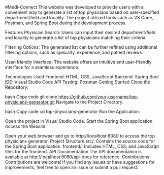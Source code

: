 #Medi-Connect
This website was developed to provide users with a convenient way to generate a list of top physicians based on user-specified department/field and locality. The project utilized tools such as VS Code, Postman, and Spring Boot during the development process.

Features
Physician Search: Users can input their desired department/field and locality to generate a list of top physicians matching their criteria.

Filtering Options: The generated list can be further refined using additional filtering options, such as specialty, experience, and patient reviews.

User-friendly Interface: The website offers an intuitive and user-friendly interface for a seamless experience.

Technologies Used
Frontend: HTML, CSS, JavaScript
Backend: Spring Boot
IDE: Visual Studio Code
API Testing: Postman
Getting Started
Clone the Repository:

bash
Copy code
git clone https://github.com/your-username/top-physicians-generator.git
Navigate to the Project Directory:

bash
Copy code
cd top-physicians-generator
Run the Application:

Open the project in Visual Studio Code.
Start the Spring Boot application.
Access the Website:

Open your web browser and go to http://localhost:8080 to access the top physicians generator.
Project Structure
src/: Contains the source code for the Spring Boot application.
frontend/: Includes HTML, CSS, and JavaScript files for the frontend.
API Documentation
The API documentation is available at http://localhost:8080/api-docs for reference.
Contributions
Contributions are welcome! If you find any issues or have suggestions for improvements, feel free to open an issue or submit a pull request.
